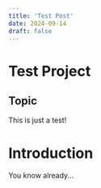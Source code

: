 ```yaml
---
title: 'Test Post'
date: 2024-09-14
draft: false
---
```


# Test Project

## Topic

This is just a test!


# Introduction
You know already...